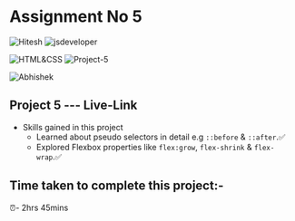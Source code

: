 # Assignment No 5

![Hitesh](https://img.shields.io/badge/Hitesh%20Choudhary-Ineuron-yellowgreen) ![jsdeveloper](https://img.shields.io/badge/JS--Fullstack-Developer-green)



![HTML&CSS](https://img.shields.io/badge/HTML-CSS-blue) ![Project-5](https://img.shields.io/badge/Live--class-Project--5-green)

![Abhishek](https://img.shields.io/badge/Abhsiehk%20Patil-BCA%202%20year-orange)

## Project 5 --- Live-Link

- Skills gained in this project
  - Learned about pseudo selectors in detail e.g `::before` & `::after`.✅
  - Explored Flexbox properties like `flex:grow`, `flex-shrink` & `flex-wrap`.✅
  
## Time taken to complete this project:-
⏰- 2hrs 45mins
